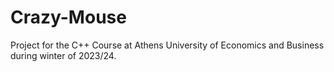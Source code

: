 # Crazy-Mouse
Project for the C++ Course at Athens University of Economics and Business during winter of 2023/24.  
